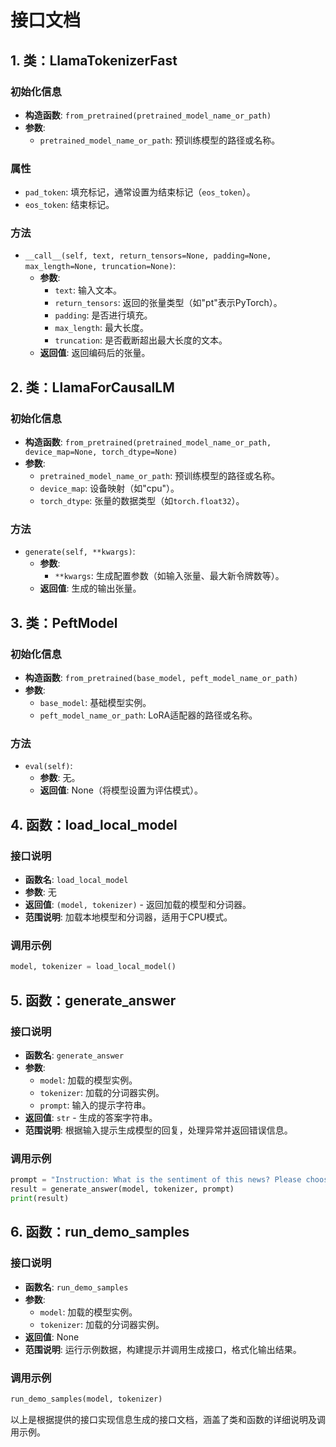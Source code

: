 # 接口文档

## 1. 类：LlamaTokenizerFast

### 初始化信息
- **构造函数**: `from_pretrained(pretrained_model_name_or_path)`
- **参数**:
  - `pretrained_model_name_or_path`: 预训练模型的路径或名称。

### 属性
- `pad_token`: 填充标记，通常设置为结束标记（`eos_token`）。
- `eos_token`: 结束标记。

### 方法
- `__call__(self, text, return_tensors=None, padding=None, max_length=None, truncation=None)`: 
  - **参数**:
    - `text`: 输入文本。
    - `return_tensors`: 返回的张量类型（如"pt"表示PyTorch）。
    - `padding`: 是否进行填充。
    - `max_length`: 最大长度。
    - `truncation`: 是否截断超出最大长度的文本。
  - **返回值**: 返回编码后的张量。

## 2. 类：LlamaForCausalLM

### 初始化信息
- **构造函数**: `from_pretrained(pretrained_model_name_or_path, device_map=None, torch_dtype=None)`
- **参数**:
  - `pretrained_model_name_or_path`: 预训练模型的路径或名称。
  - `device_map`: 设备映射（如"cpu"）。
  - `torch_dtype`: 张量的数据类型（如`torch.float32`）。

### 方法
- `generate(self, **kwargs)`:
  - **参数**:
    - `**kwargs`: 生成配置参数（如输入张量、最大新令牌数等）。
  - **返回值**: 生成的输出张量。

## 3. 类：PeftModel

### 初始化信息
- **构造函数**: `from_pretrained(base_model, peft_model_name_or_path)`
- **参数**:
  - `base_model`: 基础模型实例。
  - `peft_model_name_or_path`: LoRA适配器的路径或名称。

### 方法
- `eval(self)`:
  - **参数**: 无。
  - **返回值**: None（将模型设置为评估模式）。

## 4. 函数：load_local_model

### 接口说明
- **函数名**: `load_local_model`
- **参数**: 无
- **返回值**: `(model, tokenizer)` - 返回加载的模型和分词器。
- **范围说明**: 加载本地模型和分词器，适用于CPU模式。

### 调用示例
```python
model, tokenizer = load_local_model()
```

## 5. 函数：generate_answer

### 接口说明
- **函数名**: `generate_answer`
- **参数**:
  - `model`: 加载的模型实例。
  - `tokenizer`: 加载的分词器实例。
  - `prompt`: 输入的提示字符串。
- **返回值**: `str` - 生成的答案字符串。
- **范围说明**: 根据输入提示生成模型的回复，处理异常并返回错误信息。

### 调用示例
```python
prompt = "Instruction: What is the sentiment of this news? Please choose an answer from {negative/neutral/positive}.\nInput: Glaxo's ViiV Healthcare Signs China Manufacturing Deal With Desano\nAnswer: "
result = generate_answer(model, tokenizer, prompt)
print(result)
```

## 6. 函数：run_demo_samples

### 接口说明
- **函数名**: `run_demo_samples`
- **参数**:
  - `model`: 加载的模型实例。
  - `tokenizer`: 加载的分词器实例。
- **返回值**: None
- **范围说明**: 运行示例数据，构建提示并调用生成接口，格式化输出结果。

### 调用示例
```python
run_demo_samples(model, tokenizer)
``` 

以上是根据提供的接口实现信息生成的接口文档，涵盖了类和函数的详细说明及调用示例。